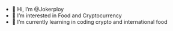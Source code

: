 - 👋 Hi, I’m @Jokerploy
- 👀 I’m interested in Food and Cryptocurrency
- 🌱 I’m currently learning in coding crypto and international food

<!---
Jokerploy/Jokerploy is a ✨ special ✨ repository because its `README.md` (this file) appears on your GitHub profile.
You can click the Preview link to take a look at your changes.
--->
